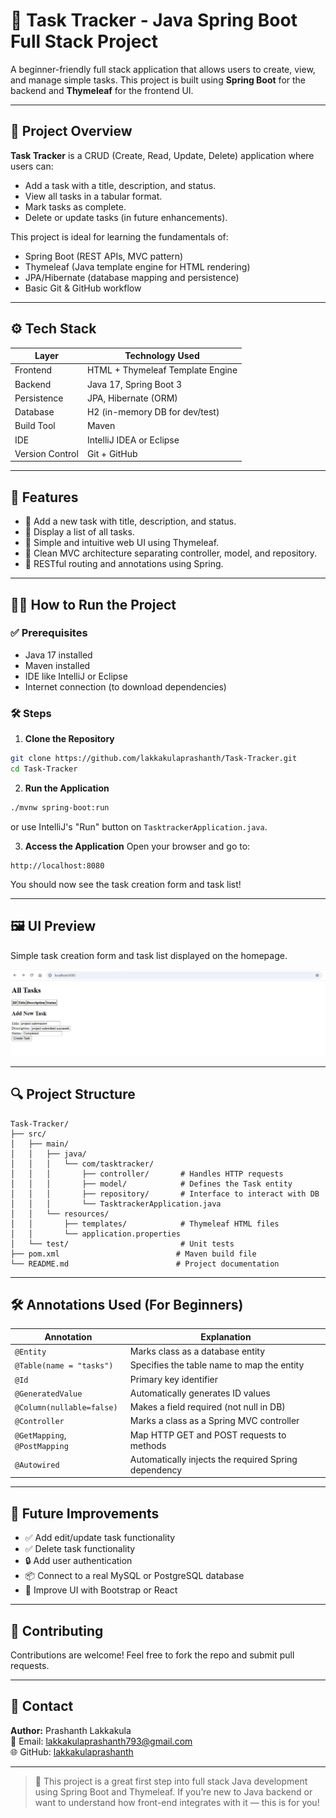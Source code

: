 
# 📝 Task Tracker - Java Spring Boot Full Stack Project

A beginner-friendly full stack application that allows users to create, view, and manage simple tasks. This project is built using **Spring Boot** for the backend and **Thymeleaf** for the frontend UI.

---

## 📌 Project Overview

**Task Tracker** is a CRUD (Create, Read, Update, Delete) application where users can:
- Add a task with a title, description, and status.
- View all tasks in a tabular format.
- Mark tasks as complete.
- Delete or update tasks (in future enhancements).

This project is ideal for learning the fundamentals of:
- Spring Boot (REST APIs, MVC pattern)
- Thymeleaf (Java template engine for HTML rendering)
- JPA/Hibernate (database mapping and persistence)
- Basic Git & GitHub workflow

---

## ⚙️ Tech Stack

| Layer         | Technology Used                |
|---------------|--------------------------------|
| Frontend      | HTML + Thymeleaf Template Engine |
| Backend       | Java 17, Spring Boot 3          |
| Persistence   | JPA, Hibernate (ORM)            |
| Database      | H2 (in-memory DB for dev/test)  |
| Build Tool    | Maven                           |
| IDE           | IntelliJ IDEA or Eclipse        |
| Version Control | Git + GitHub                 |

---

## 🚀 Features

- 🔹 Add a new task with title, description, and status.
- 🔹 Display a list of all tasks.
- 🔹 Simple and intuitive web UI using Thymeleaf.
- 🔹 Clean MVC architecture separating controller, model, and repository.
- 🔹 RESTful routing and annotations using Spring.

---

## 🧑‍💻 How to Run the Project

### ✅ Prerequisites

- Java 17 installed
- Maven installed
- IDE like IntelliJ or Eclipse
- Internet connection (to download dependencies)

### 🛠 Steps

1. **Clone the Repository**
```bash
git clone https://github.com/lakkakulaprashanth/Task-Tracker.git
cd Task-Tracker
```

2. **Run the Application**
```bash
./mvnw spring-boot:run
```
or use IntelliJ's "Run" button on `TasktrackerApplication.java`.

3. **Access the Application**
Open your browser and go to:
```
http://localhost:8080
```

You should now see the task creation form and task list!

---

## 🖼️ UI Preview

Simple task creation form and task list displayed on the homepage.

![UI Screenshot](UI-preview.png)

---

## 🔍 Project Structure

```
Task-Tracker/
├── src/
│   ├── main/
│   │   ├── java/
│   │   │   └── com/tasktracker/
│   │   │       ├── controller/       # Handles HTTP requests
│   │   │       ├── model/            # Defines the Task entity
│   │   │       ├── repository/       # Interface to interact with DB
│   │   │       └── TasktrackerApplication.java
│   │   └── resources/
│   │       ├── templates/            # Thymeleaf HTML files
│   │       └── application.properties
│   └── test/                         # Unit tests
├── pom.xml                          # Maven build file
└── README.md                        # Project documentation
```

---

## 🛠 Annotations Used (For Beginners)

| Annotation              | Explanation                                                                 |
|-------------------------|-----------------------------------------------------------------------------|
| `@Entity`               | Marks class as a database entity                                            |
| `@Table(name = "tasks")`| Specifies the table name to map the entity                                  |
| `@Id`                   | Primary key identifier                                                      |
| `@GeneratedValue`       | Automatically generates ID values                                           |
| `@Column(nullable=false)` | Makes a field required (not null in DB)                                  |
| `@Controller`           | Marks a class as a Spring MVC controller                                   |
| `@GetMapping`, `@PostMapping` | Map HTTP GET and POST requests to methods                           |
| `@Autowired`            | Automatically injects the required Spring dependency                        |

---

## 🌱 Future Improvements

- ✅ Add edit/update task functionality
- ✅ Delete task functionality
- 🔒 Add user authentication
- 📦 Connect to a real MySQL or PostgreSQL database
- 🎨 Improve UI with Bootstrap or React

---

## 🤝 Contributing

Contributions are welcome! Feel free to fork the repo and submit pull requests.

---

## 📩 Contact

**Author:** Prashanth Lakkakula  
📧 Email: lakkakulaprashanth793@gmail.com  
🌐 GitHub: [lakkakulaprashanth](https://github.com/lakkakulaprashanth)

---

> 🔖 This project is a great first step into full stack Java development using Spring Boot and Thymeleaf. If you’re new to Java backend or want to understand how front-end integrates with it — this is for you!
